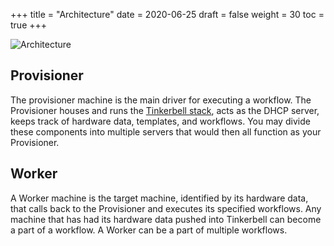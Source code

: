 +++
title = "Architecture"
date = 2020-06-25
draft = false
weight = 30
toc = true
+++

![Architecture](/images/workflow-architecture.png)

## Provisioner

The provisioner machine is the main driver for executing a workflow. The Provisioner houses and runs the [Tinkerbell stack](/components), acts as the DHCP server, keeps track of hardware data, templates, and workflows. You may divide these components into multiple servers that would then all function as your Provisioner.

## Worker

A Worker machine is the target machine, identified by its hardware data, that calls back to the Provisioner and executes its specified workflows. Any machine that has had its hardware data pushed into Tinkerbell can become a part of a workflow. A Worker can be a part of multiple workflows.
